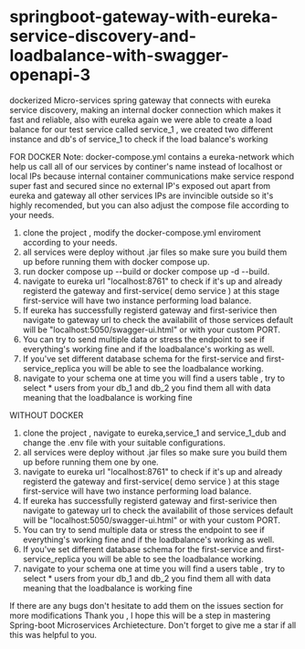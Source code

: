 # springboot-gateway-with-eureka-service-discovery-and-loadbalance-with-swagger-openapi-3
dockerized Micro-services spring gateway that connects with eureka service discovery, making an internal docker connection  which makes it fast and reliable, also with eureka again we were able to create a load balance for our test service called service_1 , we created two different instance and db's of service_1 to check if the load balance's working

FOR DOCKER
Note: docker-compose.yml contains a eureka-network which help us call all of our services by continer's name instead of localhost or local IPs because internal container communications make
service respond super fast and secured since no external IP's exposed out apart from eureka and gateway all other services IPs are invincible outside so it's highly recomended, but you can also
adjust the compose file according to your needs.
1) clone the project , modify the docker-compose.yml enviroment according to your needs.
2) all services were deploy without .jar files so make sure you build them up before running them with docker compose up.
3) run docker compose up --build or docker compose up -d --build.
4) navigate to eureka url "localhost:8761" to check if it's up and already registerd the gateway and first-service( demo service ) at this stage first-service will have two instance performing load balance.
5) If eureka has successfully registerd gateway and first-serivice then navigate to gateway url to check the availabilit of those services default will be "localhost:5050/swagger-ui.html" or with your custom PORT.
6) You can try to send multiple data or stress the endpoint to see if everything's working fine and if the loadbalance's working as well.
7) If you've set different database schema for the first-service and first-service_replica you will be able to see the loadbalance working.
8) navigate to your schema one at time you will find a users table , try to select * users from your db_1 and db_2 you find them all with data meaning that the loadbalance is working fine


WITHOUT DOCKER
1) clone the project , navigate to eureka,service_1 and service_1_dub and change the .env file with your suitable configurations.
2) all services were deploy without .jar files so make sure you build them up before running them one by one.
3) navigate to eureka url "localhost:8761" to check if it's up and already registerd the gateway and first-service( demo service ) at this stage first-service will have two instance performing load balance.
4) If eureka has successfully registerd gateway and first-serivice then navigate to gateway url to check the availabilit of those services default will be "localhost:5050/swagger-ui.html" or with your custom PORT.
5) You can try to send multiple data or stress the endpoint to see if everything's working fine and if the loadbalance's working as well.
6) If you've set different database schema for the first-service and first-service_replica you will be able to see the loadbalance working.
7) navigate to your schema one at time you will find a users table , try to select * users from your db_1 and db_2 you find them all with data meaning that the loadbalance is working fine


If there are any bugs don't hesitate to add them on the issues section for more modifications
Thank you , I hope this will be a step in mastering Spring-boot Microservices Archietecture.
Don't forget to give me a star if all this was helpful to you.
   
